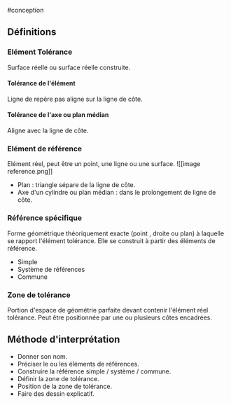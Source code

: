 #conception
## Définitions 
### Elément Tolérance 
Surface réelle ou surface réelle construite. 
#### Tolérance de l'élément  
Ligne de repère pas aligne sur la ligne de côte. 
#### Tolérance de l'axe ou plan médian
Aligne avec la ligne de côte. 
### Elément de référence 
Elément réel, peut être un point, une ligne ou une surface. 
![[image reference.png]]

- Plan : triangle sépare de la ligne de côte. 
- Axe d'un cylindre ou plan médian : dans le prolongement de ligne de côte. 
### Référence spécifique 
Forme géométrique théoriquement exacte (point , droite ou plan) à laquelle se rapport l'élément tolérance. Elle se construit à partir des éléments de référence. 
- Simple 
- Système de références 
- Commune 
### Zone de tolérance 
Portion d'espace de géométrie parfaite devant contenir l'élément réel tolérance. Peut être positionnée par une ou plusieurs côtes encadrées. 

## Méthode d'interprétation
- Donner son nom.
- Préciser le ou les éléments de références.
- Construire la référence simple / système / commune.
- Définir la zone de tolérance.
- Position de la zone de tolérance. 
- Faire des dessin explicatif.